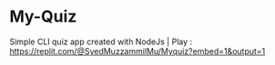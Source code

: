 # My-Quiz
 Simple CLI quiz app created with NodeJs | 
 Play : https://replit.com/@SyedMuzzammilMu/Myquiz?embed=1&output=1

